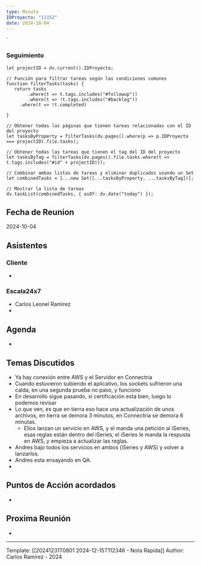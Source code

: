 ```yaml
---
type: Minuta
IDProyecto: "11152"
date: 2024-10-04
---
```

`

### Seguimiento

```dataviewjs
let projectID = dv.current().IDProyecto;

// Función para filtrar tareas según las condiciones comunes
function filterTasks(tasks) {
   return tasks
        .where(t => t.tags.includes("#followup"))
        .where(t => !t.tags.includes("#backlog"))
     .where(t => !t.completed)
        
}

// Obtener todas las páginas que tienen tareas relacionadas con el ID del proyecto
let tasksByProperty = filterTasks(dv.pages().where(p => p.IDProyecto === projectID).file.tasks);

// Obtener todas las tareas que tienen el tag del ID del proyecto
let tasksByTag = filterTasks(dv.pages().file.tasks.where(t => t.tags.includes("#id" + projectID)));

// Combinar ambas listas de tareas y eliminar duplicados usando un Set
let combinedTasks = [...new Set([...tasksByProperty, ...tasksByTag])];

// Mostrar la lista de tareas
dv.taskList(combinedTasks, { asOf: dv.date("today") });
 ```
## Fecha de Reunion
2024-10-04

## Asistentes

### Cliente
* 
### Escala24x7
- Carlos Leonel Ramírez
-  

## Agenda
* 
## Temas Discutidos
*  Ya hay conexión entre AWS y el Servidor en Connectria
* Cuando estuvieron subiendo el aplicativo, los sockets sufrieron una calda, en una segunda prueba no paso, y funciono
* En desarrollo sigue pasando, si certificación esta bien, luego lo podemos revisar
* Lo que ven, es que en tierra eso hace una actualización de unos archivos, en tierra se demora 3 minutos, en Connectria se demora 6 minutas.
	* Ellos lanzan un servicio en AWS, y el manda una petición al iSeries, esas reglas están dentro del iSeries, el iSeries le manda la respusta en AWS, y empieza a actualizar las reglas.
* Andres bajo todos los servicios en ambos (iSeries y AWS) y volver a lanzarlos.
* Andres esta ensayando en QA.
* 

## Puntos de Acción acordados
- 

## Proxima Reunión
*   

---
Template: [[20241231T0801 2024-12-15T112346 - Nota Rápida]]
Author: Carlos Ramírez - 2024
